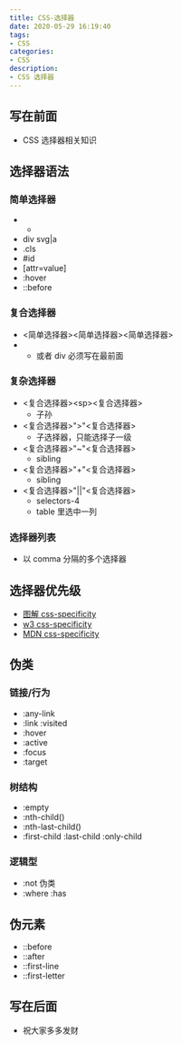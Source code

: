 ```yaml
---
title: CSS-选择器
date: 2020-05-29 16:19:40
tags: 
- CSS
categories:
- CSS
description:
- CSS 选择器
---
```



<style  type="text/css">
.lx-entry a {
    color: #191919;
    padding: 2px 0 1px 0;
    text-decoration: none;
    background-image: linear-gradient( transparent 0%, transparent calc(50% - 9px), rgba(247,65,65,.761) calc(50% - 9px), rgba(247,65,65,.761) 100% );
    transition: background-position 120ms ease-in-out, padding 120ms ease-in-out;
    background-size: 100% 200%;
    background-position: 0 0;
    word-break: break-word;
}

.lx-entry a:hover {
  background-image: linear-gradient( transparent 0%, transparent calc(50% - 9px), rgba(247,65,65,.761) calc(50% - 9px), rgba(247,65,65,.761) 100% );
  background-position: 0 100%;
}

.post-button a:hover {
  background-image: linear-gradient( transparent 0%, transparent calc(50% - 9px), transparent calc(50% - 9px), transparent 100% ) !important;
  background-position: 0 100% !important;
  outline: none !important;
  text-decoration: none !important;
}
</style>

## 写在前面
- CSS 选择器相关知识


## 选择器语法

### 简单选择器
- *
- div svg|a
- .cls
- \#id
- [attr=value]
- :hover
- ::before


### 复合选择器
- &lt;简单选择器&gt;&lt;简单选择器&gt;&lt;简单选择器&gt;
- * 或者 div 必须写在最前面

### 复杂选择器
- &lt;复合选择器&gt;&lt;sp&gt;&lt;复合选择器&gt;
	- 子孙
- &lt;复合选择器&gt;">"&lt;复合选择器&gt;
	- 子选择器，只能选择子一级
- &lt;复合选择器&gt;"~"&lt;复合选择器&gt;
	- sibling
- &lt;复合选择器&gt;"+"&lt;复合选择器&gt;
	- sibling
- &lt;复合选择器&gt;"||"&lt;复合选择器&gt;
	- selectors-4
	- table 里选中一列
	
### 选择器列表
- 以 comma 分隔的多个选择器

## 选择器优先级
- [图解 css-specificity](http://www.standardista.com/css3/css-specificity/)
- [w3 css-specificity](https://www.w3.org/TR/2018/WD-selectors-4-20181121/#specificity-rules)
- [MDN css-specificity](https://developer.mozilla.org/en-US/docs/Web/CSS/Specificity)

## 伪类
### 链接/行为
- :any-link
- :link :visited
- :hover
- :active
- :focus
- :target

### 树结构
- :empty
- :nth-child()
- :nth-last-child()
- :first-child :last-child :only-child

### 逻辑型
- :not 伪类
- :where :has

## 伪元素
- ::before
- ::after
- ::first-line
- ::first-letter



## 写在后面
- 祝大家多多发财
